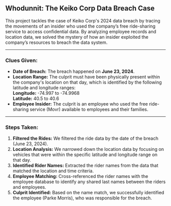 ## Whodunnit: The Keiko Corp Data Breach Case
This project tackles the case of Keiko Corp's 2024 data breach by tracing the movements of an insider who used the company’s free ride-sharing service to access confidential data. By analyzing employee records and location data, we solved the mystery of how an insider exploited the company’s resources to breach the data system.

---

### **Clues Given:**
- **Date of Breach:** The breach happened on **June 23, 2024**.
- **Location Range:** The culprit must have been physically present within the company's location on that day, which is identified by the following latitude and longitude ranges:  
  **Longitude:** -74.997 to -74.9968  
  **Latitude:** 40.5 to 40.6
- **Employee Insider:** The culprit is an employee who used the free ride-sharing service (Movr) available to employees and their families.

---

### **Steps Taken:**
1. **Filtered the Rides:** We filtered the ride data by the date of the breach (June 23, 2024).
2. **Location Analysis:** We narrowed down the location data by focusing on vehicles that were within the specific latitude and longitude range on that day.
3. **Identified Rider Names:** Extracted the rider names from the data that matched the location and time criteria.
4. **Employee Matching:** Cross-referenced the rider names with the employee database to identify any shared last names between the riders and employees.
5. **Culprit Identified:** Based on the name match, we successfully identified the employee (Parke Morris), who was responsible for the breach.
